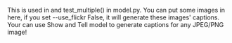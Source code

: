 This is used in and test_multiple() in model.py. You can put some images in here, if you set --use_flickr False, it will generate these images' captions. Your can use Show and Tell model to generate captions for any JPEG/PNG image!